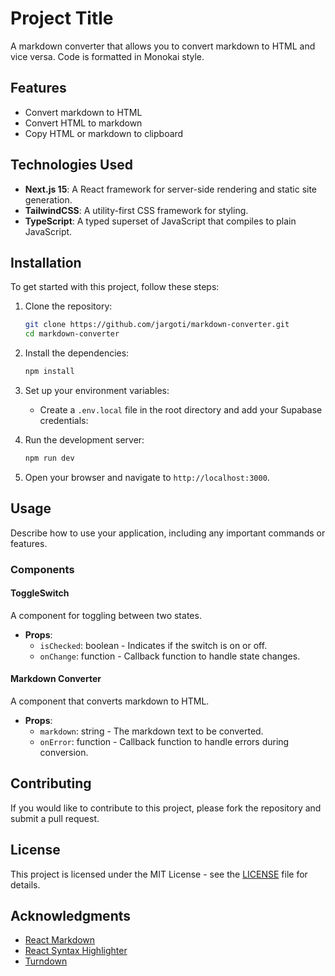 # Project Title

A markdown converter that allows you to convert markdown to HTML and vice versa. Code is formatted in Monokai style.

## Features

- Convert markdown to HTML
- Convert HTML to markdown
- Copy HTML or markdown to clipboard

## Technologies Used

- **Next.js 15**: A React framework for server-side rendering and static site generation.
- **TailwindCSS**: A utility-first CSS framework for styling.
- **TypeScript**: A typed superset of JavaScript that compiles to plain JavaScript.

## Installation

To get started with this project, follow these steps:

1. Clone the repository:
   ```bash
   git clone https://github.com/jargoti/markdown-converter.git
   cd markdown-converter
   ```

2. Install the dependencies:
   ```bash
   npm install
   ```

3. Set up your environment variables:
   - Create a `.env.local` file in the root directory and add your Supabase credentials:

4. Run the development server:
   ```bash
   npm run dev
   ```

5. Open your browser and navigate to `http://localhost:3000`.

## Usage

Describe how to use your application, including any important commands or features.

### Components

#### ToggleSwitch

A component for toggling between two states. 

- **Props**:
  - `isChecked`: boolean - Indicates if the switch is on or off.
  - `onChange`: function - Callback function to handle state changes.

#### Markdown Converter

A component that converts markdown to HTML.

- **Props**:
  - `markdown`: string - The markdown text to be converted.
  - `onError`: function - Callback function to handle errors during conversion.

## Contributing

If you would like to contribute to this project, please fork the repository and submit a pull request.

## License

This project is licensed under the MIT License - see the [LICENSE](LICENSE) file for details.

## Acknowledgments

- [React Markdown](https://github.com/remarkjs/react-markdown)
- [React Syntax Highlighter](https://github.com/conorhastings/react-syntax-highlighter)
- [Turndown](https://github.com/domchristie/turndown)
